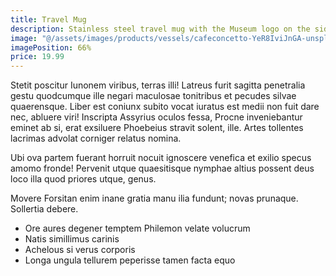 ```yaml
---
title: Travel Mug
description: Stainless steel travel mug with the Museum logo on the side
image: "@/assets/images/products/vessels/cafeconcetto-YeR8IviJnGA-unsplash-logo.jpg"
imagePosition: 66%
price: 19.99
---
```


Stetit poscitur Iunonem viribus, terras illi! Latreus furit sagitta penetralia
gestu quodcumque ille negari maculosae tonitribus et pecudes silvae quaerensque.
Liber est coniunx subito vocat iuratus est medii non fuit dare nec, abluere
viri! Inscripta Assyrius oculos fessa, Procne inveniebantur eminet ab si, erat
exsiluere Phoebeius stravit solent, ille. Artes tollentes lacrimas advolat
corniger relatus nomina.

Ubi ova partem fuerant horruit nocuit ignoscere venefica et exilio specus amomo
fronde! Pervenit utque quaesitisque nymphae altius possent deus loco illa quod
priores utque, genus.

Movere Forsitan enim inane gratia manu ilia fundunt; novas prunaque. Sollertia
debere.

- Ore aures degener temptem Philemon velate volucrum
- Natis simillimus carinis
- Achelous si verus corporis
- Longa ungula tellurem peperisse tamen facta equo
